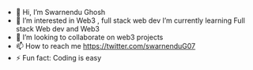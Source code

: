 - 👋 Hi, I’m Swarnendu Ghosh
- 👀 I’m interested in Web3 , full stack web dev
   I’m currently learning Full stack Web dev and Web3
- 💞️ I’m looking to collaborate on web3 projects
- 📫 How to reach me https://twitter.com/swarnenduG07
- ⚡ Fun fact: Coding is easy

<!---
SwarnenduG07/SwarnenduG07 is a ✨ special ✨ repository because its `README.md` (this file) appears on your GitHub profile.
You can click the Preview link to take a look at your changes.
--->
